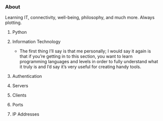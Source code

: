 ### About

Learning IT, connectivity, well-being, philosophy, and much more.
        Always plotting.

1. Python

2. Information Technology

	- The first thing I’ll say is that me personally; I would say it again is that if you’re getting in to this section, you want to learn programming languages and levels in order to fully understand what it truly is and I’d say it’s very useful for creating handy tools.

3. Authentication

4. Servers

5. Clients

6. Ports

7. IP Addresses

<!--
**RollingBytes/RollingBytes** is a ✨ _special_ ✨ repository because its `README.md` (this file) appears on your GitHub profile.

Here are some ideas to get you started:

- 🔭 I’m currently working on ...
- 🌱 I’m currently learning ...
- 👯 I’m looking to collaborate on ...
- 🤔 I’m looking for help with ...
- 💬 Ask me about ...
- 📫 How to reach me: ...
- 😄 Pronouns: ...
- ⚡ Fun fact: ...
-->
